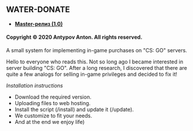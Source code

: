 ## WATER-DONATE
- **[Master-релиз (1.0)](https://github.com/ahtohx-it/w-donate/archive/master.zip)**
#### Copyright © 2020 Antypov Anton. All rights reserved.

A small system for implementing in-game purchases on "CS: GO" servers.

Hello to everyone who reads this. Not so long ago I became interested in server building "CS: GO". After a long research, I discovered that there are quite a few analogs for selling in-game privileges and decided to fix it!

*Installation instructions*
- Download the required version.
- Uploading files to web hosting.
- Install the script (/install) and update it (/update).
- We customize to fit your needs.
- And at the end we enjoy life)
